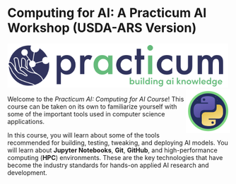 # Computing for AI: A Practicum AI Workshop (USDA-ARS Version)

![Practicum AI Logo image](https://github.com/PracticumAI/practicumai.github.io/blob/main/images/logo/PracticumAI_logo_500x100.png?raw=true) <img src='https://github.com/PracticumAI/practicumai.github.io/blob/main/images/icons/practicumai_python.png?raw=true' align='right' width=100>

Welcome to the *Practicum AI: Computing for AI Course*! This course can be taken on its own to familiarize yourself with some of the important tools used in computer science applications. 

In this course, you will learn about some of the tools recommended for building, testing, tweaking, and deploying AI models. You will learn about **Jupyter Notebooks**, **Git**, **GitHub**, and high-performance computing (**HPC**) environments. These are the key technologies that have become the industry standards for hands-on applied AI research and development.

